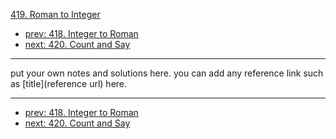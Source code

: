 [419. Roman to Integer](http://www.lintcode.com/problem/roman-to-integer)

- [prev: 418. Integer to Roman](418-integer-to-roman.md)
- [next: 420. Count and Say](420-count-and-say.md)

---

put your own notes and solutions here.
you can add any reference link such as [title](reference url) here.

---

- [prev: 418. Integer to Roman](418-integer-to-roman.md)
- [next: 420. Count and Say](420-count-and-say.md)

